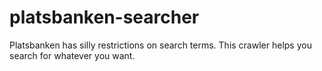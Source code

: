 platsbanken-searcher
====================

Platsbanken has silly restrictions on search terms. This crawler helps you search for whatever you want.